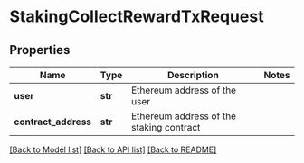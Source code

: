 # StakingCollectRewardTxRequest

## Properties
Name | Type | Description | Notes
------------ | ------------- | ------------- | -------------
**user** | **str** | Ethereum address of the user | 
**contract_address** | **str** | Ethereum address of the staking contract | 

[[Back to Model list]](../README.md#documentation-for-models) [[Back to API list]](../README.md#documentation-for-api-endpoints) [[Back to README]](../README.md)


